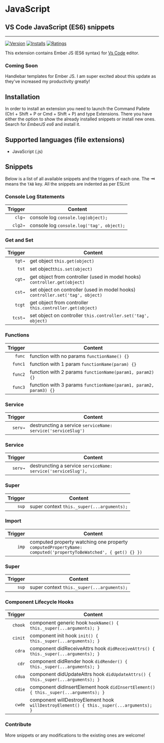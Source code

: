 # JavaScript
## VS Code JavaScript (ES6) snippets
-------------------

[![Version](http://vsmarketplacebadge.apphb.com/version/phanitejakomaravolu.EmberES6Snippets.svg)](https://marketplace.visualstudio.com/items?itemName=phanitejakomaravolu.EmberES6Snippets)
[![Installs](http://vsmarketplacebadge.apphb.com/installs/phanitejakomaravolu.EmberES6Snippets.svg)](https://marketplace.visualstudio.com/items?itemName=phanitejakomaravolu.EmberES6Snippets)
[![Ratings](http://vsmarketplacebadge.apphb.com/rating/phanitejakomaravolu.EmberES6Snippets.svg)](https://marketplace.visualstudio.com/items?itemName=phanitejakomaravolu.EmberES6Snippets)

This extension contains Ember JS (ES6 syntax) for [Vs Code][code] editor.

### Coming Soon
Handlebar templates for Ember JS. I am super excited about this update as they've increased my productivity greatly!

## Installation

In order to install an extension you need to launch the Command Pallete (Ctrl + Shift + P or Cmd + Shift + P) and type Extensions.
There you have either the option to show the already installed snippets or install new ones. Search for *EmberJS es6* and install it.

## Supported languages (file extensions)
* JavaScript (.js)

## Snippets

Below is a list of all available snippets and the triggers of each one. The **⇥** means the `TAB` key.
All the snippets are indented as per ESLint

### Console Log Statements
| Trigger  | Content |
| -------: | ------- |
| `clg→`   | console log `console.log(object);`|
| `clg2→`  | console log `console.log('tag', object);` |

### Get and Set
| Trigger  | Content |
| -------: | ------- |
| `tgt→`   | get object `this.get(object)`|
| `tst`    | set object`this.set(object)` |
| `cgt→`   | get object from controller (used in model hooks) `controller.get(object)` |
| `cst→`   | set object on controller (used in model hooks) `controller.set('tag', object)` |
| `tcgt`   | get object from controller `this.controller.get(object)` |
| `tcst→`  | set object on controller `this.controller.set('tag', object)` |

### Functions
| Trigger  | Content |
| -------: | ------- |
| `func`   | function with no params `functionName() {}` |
| `func1`  | function with 1 param `functionName(param) {}` |
| `func2`  | function with 2 params `functionName(param1, param2) {}` |
| `func3`  | function with 3 params `functionName(param1, param2, param3) {}` |

### Service
| Trigger  | Content |
| -------: | ------- |
| `serv→`  | destruncting a service `serviceName: service('serviceSlug')` |

### Service
| Trigger  | Content |
| -------: | ------- |
| `serv→`  | destruncting a service `serviceName: service('serviceSlug'),` |

### Super
| Trigger  | Content |
| -------: | ------- |
| `sup`  | super context `this._super(...arguments);` |

### Import
| Trigger  | Content |
| -------: | ------- |
| `imp`  | computed property watching one property `computedPropertyName: computed('propertyToBeWatched', { get() {} })` |

### Super
| Trigger  | Content |
| -------: | ------- |
| `sup`  | super context `this._super(...arguments);` |

### Component Lifecycle Hooks
| Trigger  | Content |
| -------: | ------- |
| `chook`  | component generic hook `hookName() { this._super(...arguments); }` |
| `cinit`  | component init hook `init() { this._super(...arguments); }` |
| `cdra`   | component didReceiveAttrs hook `didReceiveAttrs() { this._super(...arguments); }` |
| `cdr`    | component didRender hook `didRender() { this._super(...arguments); }` |
| `cdua`   | component didUpdateAttrs hook `didUpdateAttrs() { this._super(...arguments); }` |
| `cdie`   | component didInsertElement hook `didInsertElement() { this._super(...arguments); }` |
| `cwde`   | component willDestroyElement hook `willDestroyElement() { this._super(...arguments); }` |

### Contribute
More snippets or any modifications to the existing ones are welcome!

[code]: https://code.visualstudio.com/
